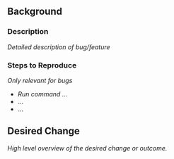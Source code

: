 ## Background

### Description

*Detailed description of bug/feature*

### Steps to Reproduce
*Only relevant for bugs*

* *Run command ...*
* ...
* ...

## Desired Change

*High level overview of the desired change or outcome.*
